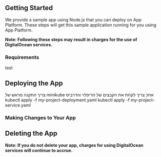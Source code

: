 ## Getting Started

We provide a sample app using Node.js that you can deploy on App Platform. These steps will get this sample application running for you using App Platform.

**Note: Following these steps may result in charges for the use of DigitalOcean services.**

### Requirements

test
## Deploying the App

צריך התקנה מראש של minikube 
אחכ צריך לקחת את הקבצים של הדיפלוי והדרביס 
kubectl apply -f my-project-deployment.yaml
kubectl apply -f my-project-service.yaml


### Making Changes to Your App




## Deleting the App



**Note: If you do not delete your app, charges for using DigitalOcean services will continue to accrue.**
